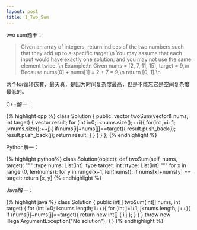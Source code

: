 ```yaml
---
layout: post
title: 1_Two_Sum
---
```


two sum题干：

>Given an array of integers, return indices of the two numbers such that they
>add up to a specific target.\n
>You may assume that each input would have exactly one solution, and you may
>not use the same element twice. \n
>Example:\n
>Given nums = [2, 7, 11, 15], target = 9,\n
>Because nums[0] + nums[1] = 2 + 7 = 9,\n
>return [0, 1].\n

两个for循环嵌套，最天真，是因为时间复杂度最高，但是不能忘它是空间复杂度最低的。

C++解一：

{% highlight cpp %}
class Solution {
public:
    vector<int> twoSum(vector<int>& nums, int target) {
	vector<int> result;
   	for (int i=0; i<nums.size();++i){
		for(int j=i+1; j<nums.size();++j){
			if(nums[i]+nums[j]==target){
				result.push_back(i);
				result.push_back(j);
				return result;
			}
		}
	}
    }
};
{% endhighlight %}

Python解一：

{% highlight python%}
class Solution(object):
    def twoSum(self, nums, target):
        """
        :type nums: List[int]
        :type target: int
        :rtype: List[int]
        """
        for x in range (0, len(nums)):
            for y in range(x+1, len(nums)):
                if nums[x]+nums[y] == target:
return [x, y] 
{% endhighlight %}

Java解一：

{% highlight java %}
class Solution {
    public int[] twoSum(int[] nums, int target) {
        for (int i=0; i<nums.length; i++){
            for (int j=i+1; j<nums.length; j++){
                if (nums[i]+nums[j]==target){
                    return new int[] { i,j };
                }
            }
        }
        throw new IllegalArgumentException("No solution");
    }
}
{% endhighlight %}
